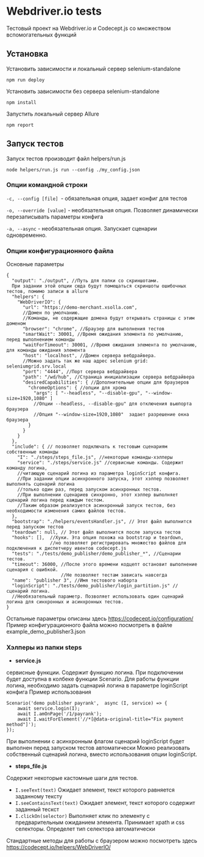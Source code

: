 # Webdriver.io tests

Тестовый проект на Webdriver.io и Codecept.js со множеством вспомогательных функций

## Установка

Установить зависимости и локальный сервер selenium-standalone 
```
npm run deploy
```

Установить зависимости без сервера selenium-standalone 
```
npm install
```

Запустить локальный сервер Allure
```
npm report
```

## Запуск тестов

Запуск тестов производит файл helpers/run.js
```
node helpers/run.js run --config ./my_config.json
```
### Опции командной строки
```-c, --config [file] ```- обязательная опция, задает конфиг для тестов

```-o, --override [value]``` - необязательная опция. Позволяет динамически перезаписывать параметры конфига

```-a, --async``` - необязательная опция. Запускает сценарии одновременно.

### Опции конфигурационного файла

Основные параметры
```
{
  "output": "./output", //Путь для папки со скриншотами. 
  При задании этой опции сюда будут помещаться скриншоты ошибочных тестов, помимо записи в allure
  "helpers": {
    "WebDriverIO": {
      "url": "https://demo-merchant.xsolla.com", 
      //Домен по умолчанию. 
      //Команды, не содержащие домена будут открывать страницы с этим доменом
      "browser": "chrome", //Браузер для выполнения тестов
      "smartWait": 30001, //Время ожидания элемента по умолчанию, перед выполнением команды 
      "waitForTimeout": 30001, //Время ожидания элемента по умолчанию, для команды ожидания элемента
      "host": "localhost", //Домен сервера вебдрайвера. 
      //Можно задать так же наш адрес selenium grid: seleniumgrid.srv.local
      "port": "4444", //Порт сервера вебдрайвера
      "path": "/wd/hub", //Страница инициализации сервера вебдрайвера
      "desiredCapabilities": { //Дополнительные опции для браузеров
        "chromeOptions": { //опции для хрома
          "args": [ "--headless", "--disable-gpu", "--window-size=1920,1080" ] 
          //Опции --headless, --disable-gpu" для отключения вьюпорта браузера
          //Опция "--window-size=1920,1080"  задает разрешение окна браузера
        }
      }
    }
  },
  "include": { // позволяет подключать к тестовым сценариям собственные команды
    "I": "./steps/steps_file.js", //некоторые команды-хэлперы
    "service": "./steps/service.js" //сервисные команды. Содержит команду логина, 
    //читающую сценарий логина из параметра loginScript конфига.
    //При задании опции асинхронного запуска, этот хэлпер позволяет выполнять сценарий логина 
    //только один раз, перед запуском асинхронных тестов.
    //При выполнении сценариев синхронно, этот хэлпер выполняет сценарий логина перед каждым тестом.
    //Таким образом реализуется асинхронный запуск тестов, без необходимости изменения самих файлов тестов.
  },
  "bootstrap": "./helpers/eventsHandler.js", // Этот файл выполнится перед запуском тестов
  "teardown": null, // Этот файл выполнится после запуска тестов
  "hooks": [],  //Хуки. Эта опция похожа на bootstrap и teardown, 
                //но позволяет регистрировать множество файлов для подключения к диспетчеру ивентов codecept.js
  "tests": "./tests/demo_publisher/demo_publisher_*", //Сценарии тестов. 
  "timeout": 36000, //После этого времени кодцепт остановит выполнение сценария с ошибкой. 
                    //Не позволяет тестам зависать навсегда 
  "name": "publisher 3", //Имя тестового наборта
  "loginScript": "./tests/demo_publisher/login_partition.js" //сценарий логина. 
  //Необязательный параметр. Позволяет использовать один сценарий логина для синхронных и асинхронных тестов.
}
```

Остальные параметры описаны здесь https://codecept.io/configuration/
Пример конфигурационного файла можно посмотреть в файле example_demo_publisher3.json

### Хэлперы из папки steps

* **service.js**

сервисные функции. Содержит функцию логина. 
При подключении будет доступна в колбеке функции Scenario. 
Для работы функции логина, необходимо задать сценарий логина в параметре loginScript конфига
Пример использования

```
Scenario('demo publisher payrank',  async (I, service) => {
    await service.login(I);
    await I.amOnPage('/1/payrank');
    await I.waitForElement('//*[@data-original-title="Fix payment method"]');
});
```

При выполнении с асинхронным флагом сценарий loginScript будет выполнен перед запуском тестов автоматически
Можно реализовать собственный сценарий логина, вместо использования опции loginScript.

* **steps_file.js**

Содержит некоторые кастомные шаги для тестов. 

* ```I.seeText(text)``` Ожидает элемент, текст которого равняется заданному тексту
* ```I.seeContainsText(text)``` Ожидает элемент, текст которого содержит заданный тескст
* ```I.clickOn(selector)``` Выполняет клик по элементу с предварительным ожиданием элемента. Принимает xpath и css селекторы. Определет тип селектора автоматически

Стандартные методы для работы с браузером можно посмотреть здесь https://codecept.io/helpers/WebDriverIO/
